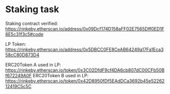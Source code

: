 # Staking task

Staking contract verified: https://rinkeby.etherscan.io/address/0x09Dcf174D158aFF02E7565Dff0ED1F8E5c31f3c5#code

LP Token: https://rinkeby.etherscan.io/address/0x5DBCC0FE8CeAB64249a17Fa1Eca358cC80D873D4

ERC20Token A used in LP: https://rinkeby.etherscan.io/token/0x3C02DfdF9cf4DA6cb807dC00CFb50Bf672249A0F
ERC20Token B used in LP: https://rinkeby.etherscan.io/token/0x42D8950fDf5EAdDCa3692b45e5226212419C5c5C
